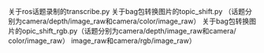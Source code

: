 关于ros话题录制的transcribe.py 
关于bag包转换图片的topic_shift.py （话题分别为camera/depth/image_raw和camera/color/image_raw） 
关于bag包转换图片的opic_shift_rgb.py（话题分别为camera/depth/image_raw和camera/ color/image_raw） image_raw和camera/rgb/image_raw）
